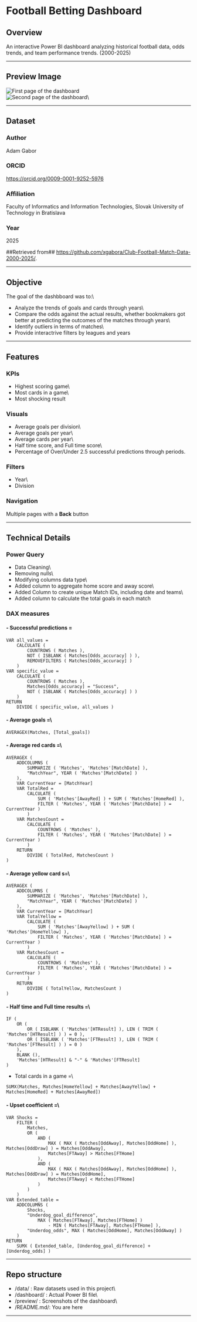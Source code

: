 # Football Betting Dashboard

## Overview

An interactive Power BI dashboard analyzing historical football data, odds trends, and team performance trends. (2000-2025)

------------------------------------------------------------------------

## Preview Image

![First page of the dashboard](Preview/Page_1.png)\
![Second page of the dashboard](Preview/Page_2.png)\

------------------------------------------------------------------------

## Dataset

### Author

Adam Gabor

### ORCID

<https://orcid.org/0009-0001-9252-5976>

### Affiliation

Faculty of Informatics and Information Technologies, Slovak University of Technology in Bratislava

### Year

2025

##Retrieved from## <https://github.com/xgabora/Club-Football-Match-Data-2000-2025/>.

------------------------------------------------------------------------

## Objective

The goal of the dashbboard was to:\
- Analyze the trends of goals and cards through years\
- Compare the odds against the actual results, whether bookmakers got better at predicting the outcomes of the matches through years\
- Identify outliers in terms of matches\
- Provide interactrive filters by leagues and years

------------------------------------------------------------------------

## Features

### KPIs

-   Highest scoring game\
-   Most cards in a game\
-   Most shocking result

### Visuals

-   Average goals per division\
-   Average goals per year\
-   Average cards per year\
-   Half time score, and Full time score\
-   Percentage of Over/Under 2.5 successful predictions through periods.

### Filters

-   Year\
-   Division

### Navigation

Multiple pages with a **Back** button

------------------------------------------------------------------------

## Technical Details

### Power Query

-   Data Cleaning\
-   Removing nulls\
-   Modifying columns data type\
-   Added column to aggregate home score and away score\
-   Added Column to create unique Match IDs, including date and teams\
-   Added column to calculate the total goals in each match

### DAX measures

#### - Successful predictions =

``` dax
VAR all_values =
    CALCULATE (
        COUNTROWS ( Matches ),
        NOT ( ISBLANK ( Matches[Odds_accuracy] ) ),
        REMOVEFILTERS ( Matches[Odds_accuracy] )
    )
VAR specific_value =
    CALCULATE (
        COUNTROWS ( Matches ),
        Matches[Odds_accuracy] = "Success",
        NOT ( ISBLANK ( Matches[Odds_accuracy] ) )
    )
RETURN
    DIVIDE ( specific_value, all_values )
```

#### -   Average goals =\

``` dax
AVERAGEX(Matches, [Total_goals])  
```

#### -   Average red cards =\

``` dax
AVERAGEX (
    ADDCOLUMNS (
        SUMMARIZE ( 'Matches', 'Matches'[MatchDate] ),
        "MatchYear", YEAR ( 'Matches'[MatchDate] )
    ),
    VAR CurrentYear = [MatchYear]
    VAR TotalRed =
        CALCULATE (
            SUM ( 'Matches'[AwayRed] ) + SUM ( 'Matches'[HomeRed] ),
            FILTER ( 'Matches', YEAR ( 'Matches'[MatchDate] ) = CurrentYear )
        )
    VAR MatchesCount =
        CALCULATE (
            COUNTROWS ( 'Matches' ),
            FILTER ( 'Matches', YEAR ( 'Matches'[MatchDate] ) = CurrentYear )
        )
    RETURN
        DIVIDE ( TotalRed, MatchesCount )
)
```

#### -   Average yellow card s=\

``` dax
AVERAGEX (
    ADDCOLUMNS (
        SUMMARIZE ( 'Matches', 'Matches'[MatchDate] ),
        "MatchYear", YEAR ( 'Matches'[MatchDate] )
    ),
    VAR CurrentYear = [MatchYear]
    VAR TotalYellow =
        CALCULATE (
            SUM ( 'Matches'[AwayYellow] ) + SUM ( 'Matches'[HomeYellow] ),
            FILTER ( 'Matches', YEAR ( 'Matches'[MatchDate] ) = CurrentYear )
        )
    VAR MatchesCount =
        CALCULATE (
            COUNTROWS ( 'Matches' ),
            FILTER ( 'Matches', YEAR ( 'Matches'[MatchDate] ) = CurrentYear )
        )
    RETURN
        DIVIDE ( TotalYellow, MatchesCount )
)
```

#### -   Half time and Full time results =\

``` dax
IF (
    OR (
        OR ( ISBLANK ( 'Matches'[HTResult] ), LEN ( TRIM ( 'Matches'[HTResult] ) ) = 0 ),
        OR ( ISBLANK ( 'Matches'[FTResult] ), LEN ( TRIM ( 'Matches'[FTResult] ) ) = 0 )
    ),
    BLANK (),
    'Matches'[HTResult] & "-" & 'Matches'[FTResult]
)
```

-   Total cards in a game =\

``` dax
SUMX(Matches, Matches[HomeYellow] + Matches[AwayYellow] + Matches[HomeRed] + Matches[AwayRed])  
```

#### -   Upset coefficient =\

``` dax
VAR Shocks =
    FILTER (
        Matches,
        OR (
            AND (
                MAX ( MAX ( Matches[OddAway], Matches[OddHome] ), Matches[OddDraw] ) = Matches[OddAway],
                Matches[FTAway] > Matches[FTHome]
            ),
            AND (
                MAX ( MAX ( Matches[OddAway], Matches[OddHome] ), Matches[OddDraw] ) = Matches[OddHome],
                Matches[FTAway] < Matches[FTHome]
            )
        )
    )
VAR Extended_table =
    ADDCOLUMNS (
        Shocks,
        "Underdog_goal_difference",
            MAX ( Matches[FTAway], Matches[FTHome] )
                - MIN ( Matches[FTAway], Matches[FTHome] ),
        "Underdog_odds", MAX ( Matches[OddHome], Matches[OddAway] )
    )
RETURN
    SUMX ( Extended_table, [Underdog_goal_difference] + [Underdog_odds] )
```

------------------------------------------------------------------------

## Repo structure

-   /data/ : Raw datasets used in this project\
-   /dashboard/ : Actual Power BI file\
-   /preview/ : Screenshots of the dashboard\
-   /README.md/: You are here

------------------------------------------------------------------------
